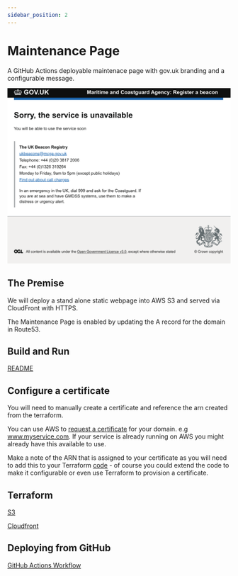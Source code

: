 ```yaml
---
sidebar_position: 2
---
```


# Maintenance Page

A GitHub Actions deployable maintenace page with gov.uk branding and a configurable message.

![Maintenance Page](screenshots/maintenance-page.png)

## The Premise

We will deploy a stand alone static webpage into AWS S3 and served via CloudFront with HTTPS.

The Maintenance Page is enabled by updating the A record for the domain in Route53.

## Build and Run

[README](https://github.com/struds/ops-cookbook/blob/main/example-code/maintenance-page/README.md)

## Configure a certificate

You will need to manually create a certificate and reference the arn created from the terraform.

You can use AWS to [request a certificate](https://eu-west-2.console.aws.amazon.com/acm/home?region=eu-west-2#/privatewizard/) for your domain. e.g www.myservice.com. If your service is already running on AWS you might already have this available to use.

Make a note of the ARN that is assigned to your certificate as you will need to add this to your Terraform [code](https://github.com/struds/ops-cookbook/blob/main/example-code/maintenance-page/cloudfront.tf) - of course you could extend the code to make it configurable or even use Terraform to provision a certificate.

## Terraform

[S3](https://github.com/struds/ops-cookbook/blob/main/example-code/maintenance-page/s3.tf)

[Cloudfront](https://github.com/struds/ops-cookbook/blob/main/example-code/maintenance-page/cloudfront.tf)

## Deploying from GitHub

[GitHub Actions Workflow](https://github.com/struds/ops-cookbook/blob/main/example-code/maintenance-page/workflows/maintenance-page.yml)



